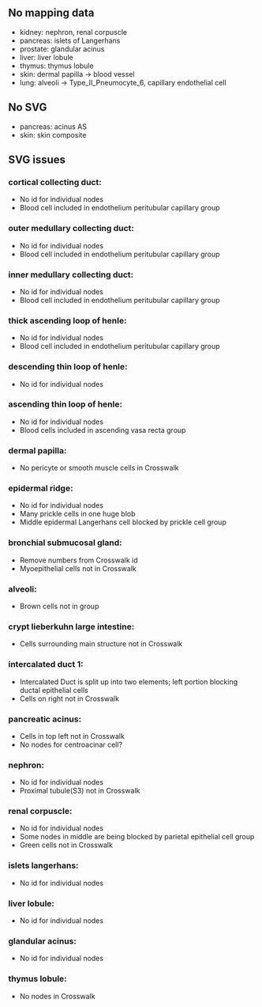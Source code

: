 ## No mapping data

- kidney: nephron, renal corpuscle
- pancreas: islets of Langerhans
- prostate: glandular acinus
- liver: liver lobule
- thymus: thymus lobule
- skin: dermal papilla -> blood vessel
- lung: alveoli -> Type_II_Pneumocyte_6, capillary endothelial cell

## No SVG

- pancreas: acinus AS
- skin: skin composite

## SVG issues

### cortical collecting duct:

- No id for individual nodes
- Blood cell included in endothelium peritubular capillary group

### outer medullary collecting duct:

- No id for individual nodes
- Blood cell included in endothelium peritubular capillary group

### inner medullary collecting duct:

- No id for individual nodes
- Blood cell included in endothelium peritubular capillary group

### thick ascending loop of henle:

- No id for individual nodes
- Blood cell included in endothelium peritubular capillary group

### descending thin loop of henle:

- No id for individual nodes

### ascending thin loop of henle:

- No id for individual nodes
- Blood cells included in ascending vasa recta group

### dermal papilla:

- No pericyte or smooth muscle cells in Crosswalk

### epidermal ridge:

- No id for individual nodes
- Many prickle cells in one huge blob
- Middle epidermal Langerhans cell blocked by prickle cell group

### bronchial submucosal gland:

- Remove numbers from Crosswalk id
- Myoepithelial cells not in Crosswalk

### alveoli:

- Brown cells not in group

### crypt lieberkuhn large intestine:

- Cells surrounding main structure not in Crosswalk

### intercalated duct 1:

- Intercalated Duct is split up into two elements; left portion blocking ductal epithelial cells
- Cells on right not in Crosswalk

### pancreatic acinus:

- Cells in top left not in Crosswalk
- No nodes for centroacinar cell?

### nephron:

- No id for individual nodes
- Proximal tubule(S3) not in Crosswalk

### renal corpuscle:

- No id for individual nodes
- Some nodes in middle are being blocked by parietal epithelial cell group
- Green cells not in Crosswalk

### islets langerhans:

- No id for individual nodes

### liver lobule:

- No id for individual nodes

### glandular acinus:

- No id for individual nodes

### thymus lobule:

- No nodes in Crosswalk
